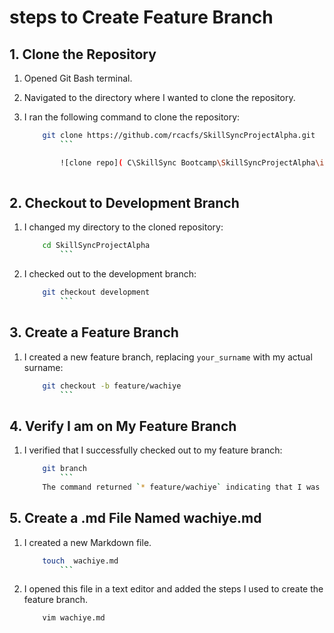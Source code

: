 # steps to Create Feature Branch

## 1. Clone the Repository

1. Opened Git Bash terminal.
2. Navigated to the directory where I wanted to clone the repository.
3. I ran the following command to clone the repository:

    ```sh
        git clone https://github.com/rcacfs/SkillSyncProjectAlpha.git
            ```

            ![clone repo]( C\SkillSync Bootcamp\SkillSyncProjectAlpha\images\clone repo.png)
            
## 2. Checkout to Development Branch

1. I changed my directory to the cloned repository:

    ```sh
        cd SkillSyncProjectAlpha
            ```
2. I checked out to the development branch:

    ```sh
        git checkout development
            ```
## 3. Create a Feature Branch

1. I created a new feature branch, replacing `your_surname` with my actual surname:

    ```sh
        git checkout -b feature/wachiye
            ```

## 4. Verify I am on My Feature Branch

1. I verified that I successfully checked out to my feature branch:

    ```sh
        git branch
            ```
        The command returned `* feature/wachiye` indicating that I was on the feature branch.

## 5. Create a .md File Named wachiye.md

1. I created a new Markdown file.


    ```sh
        touch  wachiye.md
            ```

2. I opened this file in a text editor and added the steps I used to create the feature branch.

    ```sh
        vim wachiye.md
    
